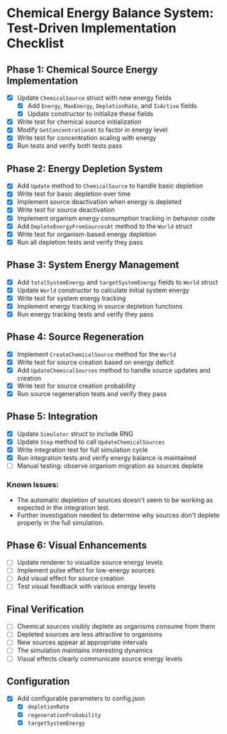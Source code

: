 # Chemical Energy Balance System: Test-Driven Implementation Checklist

## Phase 1: Chemical Source Energy Implementation
- [x] Update `ChemicalSource` struct with new energy fields
  - [x] Add `Energy`, `MaxEnergy`, `DepletionRate`, and `IsActive` fields
  - [x] Update constructor to initialize these fields
- [x] Write test for chemical source initialization
- [x] Modify `GetConcentrationAt` to factor in energy level
- [x] Write test for concentration scaling with energy
- [x] Run tests and verify both tests pass

## Phase 2: Energy Depletion System
- [x] Add `Update` method to `ChemicalSource` to handle basic depletion
- [x] Write test for basic depletion over time
- [x] Implement source deactivation when energy is depleted
- [x] Write test for source deactivation
- [x] Implement organism energy consumption tracking in behavior code
- [x] Add `DepleteEnergyFromSourcesAt` method to the `World` struct
- [x] Write test for organism-based energy depletion
- [x] Run all depletion tests and verify they pass

## Phase 3: System Energy Management
- [x] Add `totalSystemEnergy` and `targetSystemEnergy` fields to `World` struct
- [x] Update `World` constructor to calculate initial system energy
- [x] Write test for system energy tracking
- [x] Implement energy tracking in source depletion functions
- [x] Run energy tracking tests and verify they pass

## Phase 4: Source Regeneration
- [x] Implement `CreateChemicalSource` method for the `World`
- [x] Write test for source creation based on energy deficit
- [x] Add `UpdateChemicalSources` method to handle source updates and creation
- [x] Write test for source creation probability
- [x] Run source regeneration tests and verify they pass

## Phase 5: Integration
- [x] Update `Simulator` struct to include RNG
- [x] Update `Step` method to call `UpdateChemicalSources`
- [x] Write integration test for full simulation cycle
- [x] Run integration tests and verify energy balance is maintained
- [ ] Manual testing: observe organism migration as sources deplete

### Known Issues:
- The automatic depletion of sources doesn't seem to be working as expected in the integration test.
- Further investigation needed to determine why sources don't deplete properly in the full simulation.

## Phase 6: Visual Enhancements
- [ ] Update renderer to visualize source energy levels
- [ ] Implement pulse effect for low-energy sources
- [ ] Add visual effect for source creation
- [ ] Test visual feedback with various energy levels

## Final Verification
- [ ] Chemical sources visibly deplete as organisms consume from them
- [ ] Depleted sources are less attractive to organisms
- [ ] New sources appear at appropriate intervals
- [ ] The simulation maintains interesting dynamics
- [ ] Visual effects clearly communicate source energy levels

## Configuration
- [x] Add configurable parameters to config.json
  - [x] `depletionRate`
  - [x] `regenerationProbability`
  - [x] `targetSystemEnergy` 